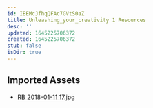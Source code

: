 ```yaml
---
id: IEEMcJfhqQFAc7GVtS0aZ
title: Unleashing_your_creativity 1 Resources
desc: ''
updated: 1645225706372
created: 1645225706372
stub: false
isDir: true
---
```

## Imported Assets
- [RB 2018-01-11 17.jpg](/assets/rb-2018-01-11-17.jpg)
